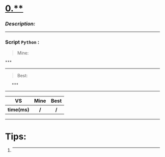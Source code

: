 
#  **[ 0.**]( url )**

### *Description:*


---


### Script `Python` :

> Mine:
```
***
```
___

                        
> Best:
```
   ***
```
___
 

<table>
  <tr>
    <th>VS</th>
    <th>Mine</th>
    <th>Best</th>
  </tr>
    <tr>
    <th>time(ms)</th>
    <th>/</th>
    <th>/</th>
<table>

___

# Tips:
1. ***




        
